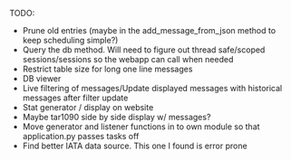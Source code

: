 TODO:
* Prune old entries (maybe in the add_message_from_json method to keep scheduling simple?)
* Query the db method. Will need to figure out thread safe/scoped sessions/sessions so the webapp can call when needed
* Restrict table size for long one line messages
* DB viewer
* Live filtering of messages/Update displayed messages with historical messages after filter update
* Stat generator / display on website
* Maybe tar1090 side by side display w/ messages?
* Move generator and listener functions in to own module so that application.py passes tasks off
* Find better IATA data source. This one I found is error prone